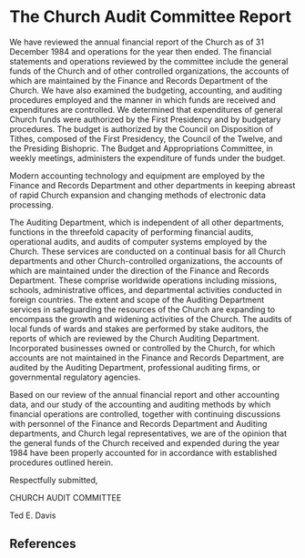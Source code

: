 # The Church Audit Committee Report

We have reviewed the annual financial report of the Church as of 31 December
1984 and operations for the year then ended. The financial statements and
operations reviewed by the committee include the general funds of the Church
and of other controlled organizations, the accounts of which are maintained by
the Finance and Records Department of the Church. We have also examined the
budgeting, accounting, and auditing procedures employed and the manner in
which funds are received and expenditures are controlled. We determined that
expenditures of general Church funds were authorized by the First Presidency
and by budgetary procedures. The budget is authorized by the Council on
Disposition of Tithes, composed of the First Presidency, the Council of the
Twelve, and the Presiding Bishopric. The Budget and Appropriations Committee,
in weekly meetings, administers the expenditure of funds under the budget.

Modern accounting technology and equipment are employed by the Finance and
Records Department and other departments in keeping abreast of rapid Church
expansion and changing methods of electronic data processing.

The Auditing Department, which is independent of all other departments,
functions in the threefold capacity of performing financial audits,
operational audits, and audits of computer systems employed by the Church.
These services are conducted on a continual basis for all Church departments
and other Church-controlled organizations, the accounts of which are
maintained under the direction of the Finance and Records Department. These
comprise worldwide operations including missions, schools, administrative
offices, and departmental activities conducted in foreign countries. The
extent and scope of the Auditing Department services in safeguarding the
resources of the Church are expanding to encompass the growth and widening
activities of the Church. The audits of local funds of wards and stakes are
performed by stake auditors, the reports of which are reviewed by the Church
Auditing Department. Incorporated businesses owned or controlled by the
Church, for which accounts are not maintained in the Finance and Records
Department, are audited by the Auditing Department, professional auditing
firms, or governmental regulatory agencies.

Based on our review of the annual financial report and other accounting data,
and our study of the accounting and auditing methods by which financial
operations are controlled, together with continuing discussions with personnel
of the Finance and Records Department and Auditing departments, and Church
legal representatives, we are of the opinion that the general funds of the
Church received and expended during the year 1984 have been properly accounted
for in accordance with established procedures outlined herein.

Respectfully submitted,

CHURCH AUDIT COMMITTEE

Ted E. Davis

## References


